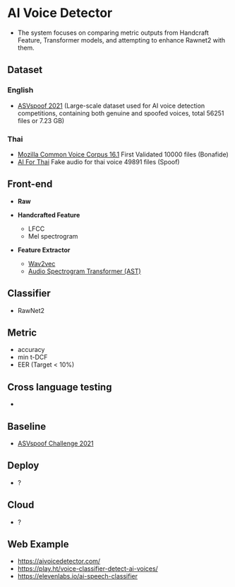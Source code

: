 # AI Voice Detector
- The system focuses on comparing metric outputs from Handcraft Feature, Transformer models, and attempting to enhance Rawnet2 with them.

## Dataset

### English
- [ASVspoof 2021](https://www.asvspoof.org/index2021.html) (Large-scale dataset used for AI voice detection competitions, containing both genuine and spoofed voices, total 56251 files or 7.23 GB)
  
### Thai
- [Mozilla Common Voice Corpus 16.1](https://commonvoice.mozilla.org/th/datasets) First Validated 10000 files (Bonafide)
- [AI For Thai](https://aiforthai.in.th/corpus.php) Fake audio for thai voice 49891 files (Spoof)

## Front-end
- **Raw**

- **Handcrafted Feature**
  - LFCC
  - Mel spectrogram
- **Feature Extractor**
  - [Wav2vec](https://huggingface.co/facebook/wav2vec2-base-960h)
  - [Audio Spectrogram Transformer (AST)](https://huggingface.co/MIT/ast-finetuned-audioset-10-10-0.4593)

## Classifier
- RawNet2

## Metric
- accuracy
- min t-DCF
- EER (Target < 10%)

## Cross language testing
-

## Baseline

- [ASVspoof Challenge 2021](https://github.com/asvspoof-challenge/2021)



## Deploy
- ?

## Cloud
- ?

## Web Example
- https://aivoicedetector.com/
- https://play.ht/voice-classifier-detect-ai-voices/
- https://elevenlabs.io/ai-speech-classifier
